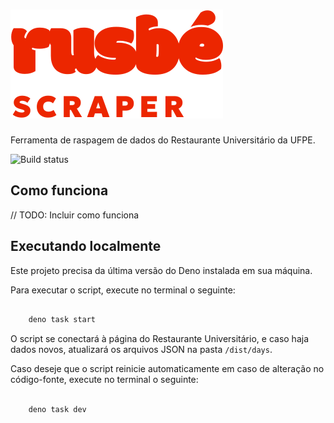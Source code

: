 # ![Rusbé Scraper](/assets/logo.svg)
Ferramenta de raspagem de dados do Restaurante Universitário da UFPE.

![Build status](https://github.com/Erick2280/rusbe-scraper/workflows/build/badge.svg)

## Como funciona

// TODO: Incluir como funciona

## Executando localmente

Este projeto precisa da última versão do Deno instalada em sua máquina.

Para executar o script, execute no terminal o seguinte:

``` sh

    deno task start

```

O script se conectará à página do Restaurante Universitário, e caso haja dados novos, atualizará os arquivos JSON na pasta `/dist/days`.

Caso deseje que o script reinicie automaticamente em caso de alteração no código-fonte, execute no terminal o seguinte:

``` sh

    deno task dev

```